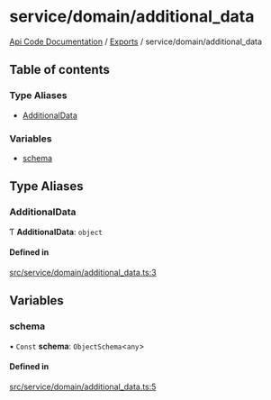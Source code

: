# service/domain/additional\_data
 
[Api Code Documentation](../README.md) / [Exports](../modules.md) / service/domain/additional\_data

## Table of contents

### Type Aliases

- [AdditionalData](service_domain_additional_data.md#additionaldata)

### Variables

- [schema](service_domain_additional_data.md#schema)

## Type Aliases

### AdditionalData

Ƭ **AdditionalData**: `object`

#### Defined in

[src/service/domain/additional_data.ts:3](https://github.com/openkfw/TruBudget/blob/a06c11b/api/src/service/domain/additional_data.ts#L3)

## Variables

### schema

• `Const` **schema**: `ObjectSchema`<`any`\>

#### Defined in

[src/service/domain/additional_data.ts:5](https://github.com/openkfw/TruBudget/blob/a06c11b/api/src/service/domain/additional_data.ts#L5)
